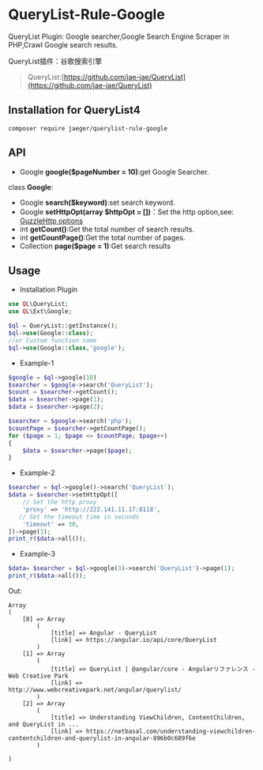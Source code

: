 # QueryList-Rule-Google
QueryList Plugin: Google searcher,Google Search Engine Scraper in PHP,Crawl Google search results.

QueryList插件：谷歌搜索引擎

> QueryList:[https://github.com/jae-jae/QueryList](https://github.com/jae-jae/QueryList)

## Installation for QueryList4
```
composer require jaeger/querylist-rule-google
```

## API
- Google **google($pageNumber = 10)**:get Google Searcher.

class **Google**:
- Google **search($keyword)**:set search keyword.
- Google **setHttpOpt(array $httpOpt = [])**：Set the http option,see: [GuzzleHttp options](http://docs.guzzlephp.org/en/stable/request-options.html)
- int **getCount()**:Get the total number of search results.
- int **getCountPage()**:Get the total number of pages.
- Collection **page($page = 1)**:Get search results

## Usage
- Installation Plugin

```php
use QL\QueryList;
use QL\Ext\Google;

$ql = QueryList::getInstance();
$ql->use(Google::class);
//or Custom function name
$ql->use(Google::class,'google');
```
- Example-1

```php
$google = $ql->google(10)
$searcher = $google->search('QueryList');
$count = $searcher->getCount();
$data = $searcher->page(1);
$data = $searcher->page(2);

$searcher = $google->search('php');
$countPage = $searcher->getCountPage();
for ($page = 1; $page <= $countPage; $page++)
{
    $data = $searcher->page($page);
}
```

- Example-2

```php
$searcher = $ql->google()->search('QueryList');
$data = $searcher->setHttpOpt([
    // Set the http proxy
    'proxy' => 'http://222.141.11.17:8118',
   // Set the timeout time in seconds
    'timeout' => 30,
])->page(1);
print_r($data->all());
```

- Example-3

```php
$data= $searcher = $ql->google(3)->search('QueryList')->page(1);
print_r($data->all());
```
Out:

```
Array
(
    [0] => Array
        (
            [title] => Angular - QueryList
            [link] => https://angular.io/api/core/QueryList
        )
    [1] => Array
        (
            [title] => QueryList | @angular/core - Angularリファレンス - Web Creative Park
            [link] => http://www.webcreativepark.net/angular/querylist/
        )
    [2] => Array
        (
            [title] => Understanding ViewChildren, ContentChildren, and QueryList in ...
            [link] => https://netbasal.com/understanding-viewchildren-contentchildren-and-querylist-in-angular-896b0c689f6e
        )

)

```

